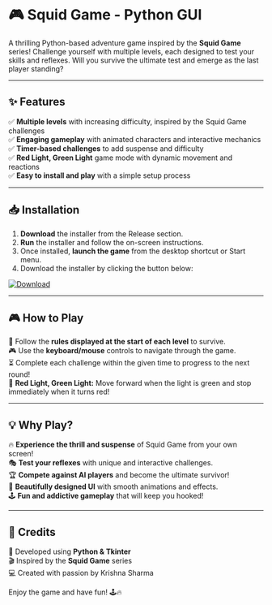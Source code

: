 # 🎮 Squid Game - Python GUI

A thrilling Python-based adventure game inspired by the **Squid Game** series! Challenge yourself with multiple levels, each designed to test your skills and reflexes. Will you survive the ultimate test and emerge as the last player standing?

---

## ✨ Features
✅ **Multiple levels** with increasing difficulty, inspired by the Squid Game challenges  
✅ **Engaging gameplay** with animated characters and interactive mechanics  
✅ **Timer-based challenges** to add suspense and difficulty  
✅ **Red Light, Green Light** game mode with dynamic movement and reactions  
✅ **Easy to install and play** with a simple setup process  

---

## 📥 Installation
1. **Download** the installer from the Release section.  
2. **Run** the installer and follow the on-screen instructions.  
3. Once installed, **launch the game** from the desktop shortcut or Start menu.
4. Download the installer by clicking the button below:

[![Download](https://img.shields.io/badge/Download-blue?style=for-the-badge)](https://github.com/krishnasharma180/Squid-Game/releases/download/v1.0.0/Squid-Game.exe)

---

## 🎮 How to Play
🎯 Follow the **rules displayed at the start of each level** to survive.  
🎮 Use the **keyboard/mouse** controls to navigate through the game.  
⏳ Complete each challenge within the given time to progress to the next round!  
🛑 **Red Light, Green Light:** Move forward when the light is green and stop immediately when it turns red!  

---

## 💡 Why Play?
🔥 **Experience the thrill and suspense** of Squid Game from your own screen!  
🎭 **Test your reflexes** with unique and interactive challenges.  
🏆 **Compete against AI players** and become the ultimate survivor!  
🎨 **Beautifully designed UI** with smooth animations and effects.  
🕹️ **Fun and addictive gameplay** that will keep you hooked!  

---

## 👏 Credits
🚀 Developed using **Python & Tkinter**  
🎬 Inspired by the **Squid Game** series  
💻 Created with passion by Krishna Sharma  

Enjoy the game and have fun! 🕹️🔥

